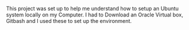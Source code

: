 This project was set up to help me understand how to setup an Ubuntu system locally on my Computer.
I had to Download an Oracle Virtual box, Gitbash and I used these to set up the environment.

